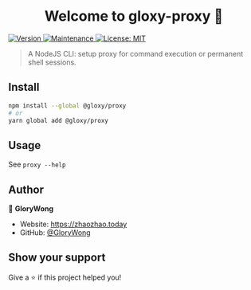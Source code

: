 <h1 align="center">Welcome to gloxy-proxy 👋</h1>
<p>
  <a href="https://www.npmjs.com/package/@gloxy/proxy" target="_blank">
    <img alt="Version" src="https://img.shields.io/npm/v/@gloxy/proxy.svg">
  </a>
  <a href="https://github.com/GloryWong/proxy/graphs/commit-activity" target="_blank">
    <img alt="Maintenance" src="https://img.shields.io/badge/Maintained%3F-yes-green.svg" />
  </a>
  <a href="#" target="_blank">
    <img alt="License: MIT" src="https://img.shields.io/github/license/GloryWong/proxy" />
  </a>
</p>

> A NodeJS CLI: setup proxy for command execution or permanent shell sessions.

## Install

```bash
npm install --global @gloxy/proxy
# or
yarn global add @gloxy/proxy
```

## Usage

See `proxy --help`

## Author

👤 **GloryWong**

* Website: https://zhaozhao.today
* GitHub: [@GloryWong](https://github.com/GloryWong)

## Show your support

Give a ⭐️ if this project helped you!
